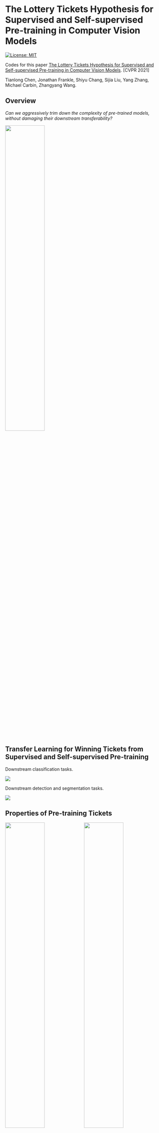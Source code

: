 # The Lottery Tickets Hypothesis for Supervised and Self-supervised Pre-training in Computer Vision Models

[![License: MIT](https://img.shields.io/badge/License-MIT-green.svg)](https://opensource.org/licenses/MIT)

Codes for this paper [The Lottery Tickets Hypothesis for Supervised and Self-supervised Pre-training in Computer Vision Models](https://arxiv.org/abs/2012.06908). [CVPR 2021]

Tianlong Chen, Jonathan Frankle, Shiyu Chang, Sijia Liu, Yang Zhang, Michael Carbin, Zhangyang Wang.



## Overview

*Can we aggressively trim down the complexity of pre-trained models, without damaging their downstream transferability?*

<img src = "Figs/Teaser.png" align = "center" width="50%" hight="60%">



## Transfer Learning for Winning Tickets from Supervised and Self-supervised Pre-training

Downstream classification tasks.

![](Figs/cls.png)

Downstream detection and segmentation tasks.

![](Figs/dense.png)



## Properties of Pre-training Tickets

<img src = "Figs/mask.png" align = "center" width="50%" hight="60%"><img src = "Figs/transfer.png" align = "center" width="50%" hight="60%">



## Reproduce

### Preliminary

#### Required environment:

- pytorch >= 1.5.0 
- torchvision

#### Pre-trained Models

Pre-trained models are provided [here](https://www.dropbox.com/sh/uwois7q7b6mfdg4/AAD493jEVwHB9A8RQPFiOeu0a?dl=0).

```python
imagenet_weight.pt # torchvision std model

moco.pt # pretrained moco v2 model (only contain encorder_q)

moco_v2_800ep_pretrain.pth.tar # pretrained moco v2 model (contain encorder_q&k)

simclr_weight.pt # (pretrained_simclr weight)
```

### Task-Specific Tickets Finding

Remark. for both pre-training tasks and downstream tasks.

#### Iterative Magnitude Pruning 

##### SimCLR task 

```
cd SimCLR 
python -u main.py \
    [experiment name] \ 
    --gpu 0,1,2,3 \    
    --epochs 180 \
    --prun_epoch 10 \ # pruning for ( 1 + 180/10 iterations)
    --prun_percent 0.2 \
    --lr 1e-4 \
    --arch resnet50 \
    --batch_size 256 \
    --data [data direction] \
    --sim_model [pretrained_simclr_model] \
    --save_dir simclr_imp
```

##### MoCo task 

```
cd MoCo
CUDA_VISIBLE_DEVICES=0,1,2,3 python -u main_moco_imp.py \
	[Dataset Direction] \
	--pretrained_path [pretrained_moco_model] \
    -a resnet50 \
    --batch-size 256 \
    --dist-url 'tcp://127.0.0.1:5234' \
    --multiprocessing-distributed \
    --world-size 1 \
    --rank 0 \
    --mlp \
    --moco-t 0.2 \
    --aug-plus \
    --cos \
    --epochs 180 \
    --retrain_epoch 10 \ # pruning for ( 1 + 180/10 iterations)
    --save_dir moco_imp
```

##### Classification task on ImageNet

```
CUDA_VISIBLE_DEVICES=0,1,2,3 python -u main_imp_imagenet.py \
	[Dataset Direction] \
	-a resnet50 \
	--epochs 10 \
	-b 256 \
	--lr 1e-4 \
	--states 19 \ # iterative pruning times 
	--save_dir imagenet_imp
```

##### Classification task on Visda2017

```
CUDA_VISIBLE_DEVICES=0,1,2,3 python -u main_imp_visda.py \
	[Dataset Direction] \
	-a resnet50 \
	--epochs 20 \
	-b 256 \
	--lr 0.001 \
	--prune_type lt \ # lt or pt_trans
	--pre_weight [pretrained weight] \ # if pt_trans else None
	--states 19 \ # iterative pruning times
	--save_dir visda_imp
```

##### Classification task on small dataset

```
CUDA_VISIBLE_DEVICES=0 python -u main_imp_downstream.py \
	--data [dataset direction] \
	--dataset [dataset name] \#cifar10, cifar100, svhn, fmnist 
	--arch resnet50 \
	--pruning_times 19 \
	--prune_type [lt, pt, rewind_lt, pt_trans] \
	--save_dir imp_downstream \
	# --pretrained [pretrained weight if prune_type==pt_trans] \
	# --random_prune [if using random pruning] \
    # --rewind_epoch [rewind weight epoch if prune_type==rewind_lt] \
```

### Transfer to Downstream Tasks

##### Small datasets: (e.g., CIFAR-10, CIFAR-100, SVHN, Fashion-MNIST)

```
CUDA_VISIBLE_DEVICES=0 python -u main_eval_downstream.py \
	--data [dataset direction] \
	--dataset [dataset name] \#cifar10, cifar100, svhn, fmnist 
	--arch resnet50 \
	--save_dir [save_direction] \
	--pretrained [init weight] \
	--dict_key state_dict [ dict_key in pretrained file, None means load all ] \
	--mask_dir [mask for ticket] \
	--reverse_mask \ #if want to reverse mask
```

##### Visda2017:

```
CUDA_VISIBLE_DEVICES=0,1,2,3 python -u main_eval_visda.py \
	[data direction] \
	-a resnet50 \
	--epochs 20 \
	-b 256 \
	--lr 0.001 \
	--save_dir [save_direction] \
	--pretrained [init weight] \
	--dict_key state_dict [ dict_key in pretrained file, None means load all ] \
	--mask_dir [mask for ticket] \
	--reverse_mask \ #if want to reverse mask
```

### Detection and Segmentation Experiments

Detials of YOLOv4 for detection are collected [here]().

Detials of DeepLabv3+ for segmentation are collected [here](https://github.com/VITA-Group/CV_LTH_Pre-training/tree/main/Segmentation).

## Citation

```
@article{chen2020lottery,
  title={The Lottery Tickets Hypothesis for Supervised and Self-supervised Pre-training in Computer Vision Models},
  author={Chen, Tianlong and Frankle, Jonathan and Chang, Shiyu and Liu, Sijia and Zhang, Yang and Carbin, Michael and Wang, Zhangyang},
  journal={arXiv preprint arXiv:2012.06908},
  year={2020}
}
```



## Acknowledgement

https://github.com/google-research/simclr

https://github.com/facebookresearch/moco

https://github.com/VainF/DeepLabV3Plus-Pytorch

https://github.com/argusswift/YOLOv4-pytorch

https://github.com/yczhang1017/SSD_resnet_pytorch/tree/master























